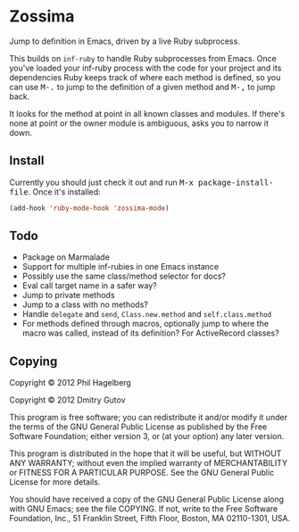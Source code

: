 # Zossima

Jump to definition in Emacs, driven by a live Ruby subprocess.

This builds on `inf-ruby` to handle Ruby subprocesses from Emacs. Once
you've loaded your inf-ruby process with the code for your project and
its dependencies Ruby keeps track of where each method is defined, so
you can use <kbd>M-.</kbd> to jump to the definition of a given method
and <kbd>M-,</kbd> to jump back.

It looks for the method at point in all known classes and modules. If there's
none at point or the owner module is ambiguous, asks you to narrow it down.

## Install

Currently you should just check it out and run <kbd>M-x
package-install-file</kbd>. Once it's installed:

```lisp
(add-hook 'ruby-mode-hook 'zossima-mode)
```

## Todo

* Package on Marmalade
* Support for multiple inf-rubies in one Emacs instance
* Possibly use the same class/method selector for docs?
* Eval call target name in a safer way?
* Jump to private methods
* Jump to a class with no methods?
* Handle `delegate` and `send`, `Class.new.method` and `self.class.method`
* For methods defined through macros, optionally jump to where the macro was
  called, instead of its definition? For ActiveRecord classes?

## Copying

Copyright © 2012 Phil Hagelberg

Copyright © 2012 Dmitry Gutov

This program is free software; you can redistribute it and/or modify
it under the terms of the GNU General Public License as published by
the Free Software Foundation; either version 3, or (at your option)
any later version.

This program is distributed in the hope that it will be useful,
but WITHOUT ANY WARRANTY; without even the implied warranty of
MERCHANTABILITY or FITNESS FOR A PARTICULAR PURPOSE.  See the
GNU General Public License for more details.

You should have received a copy of the GNU General Public License
along with GNU Emacs; see the file COPYING.  If not, write to the
Free Software Foundation, Inc., 51 Franklin Street, Fifth Floor,
Boston, MA 02110-1301, USA.
